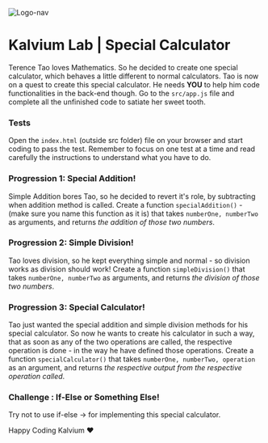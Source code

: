 ![Logo-nav](https://user-images.githubusercontent.com/109285740/200658402-cb59fc91-8677-4d38-9302-b3c804e908c0.png)

# Kalvium Lab | Special Calculator

Terence Tao loves Mathematics. So he decided to create one special calculator, which behaves a little
different to normal calculators.
Tao is now on a quest to create this special calculator. He needs **YOU** to help him code functionalities in the back-end though. Go to the `src/app.js` file and complete all the unfinished code to satiate her sweet tooth.

### Tests

Open the `index.html` (outside src folder) file on your browser and start coding to pass the test. Remember to focus on one test at a time and read carefully the instructions to understand what you have to do.

### Progression 1: Special Addition!

Simple Addition bores Tao, so he decided to revert it's role, by subtracting when addition method is called. Create a function `specialAddition()` - (make sure you name this function as it is) that takes `numberOne, numberTwo` as arguments, and returns
_the addition of those two numbers_.

### Progression 2: Simple Division!

Tao loves division, so he kept everything simple and normal - so division works as division should work!
Create a function `simpleDivision()` that takes `numberOne, numberTwo` as arguments, and returns
_the division of those two numbers_.

### Progression 3: Special Calculator!

Tao just wanted the special addition and simple division methods for his special calculator. So now he wants to create his calculator in such a way, that as soon as any of the two operations are called, the 
respective operation is done - in the way he have defined those operations.
Create a function `specialCalculator()` that takes `numberOne, numberTwo, operation` as an argument, and returns _the respective output from the respective operation called_.

### Challenge : If-Else or Something Else!

Try not to use if-else -> for implementing this special calculator.



Happy Coding Kalvium ❤️
